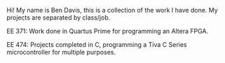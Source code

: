Hi! My name is Ben Davis, this is a collection of the work 
I have done.
My projects are separated by class/job.

EE 371:
  Work done in Quartus Prime for programming an Altera FPGA.

EE 474:
  Projects completed in C, programming a Tiva C Series
microcontroller for multiple purposes.